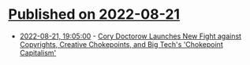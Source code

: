 # [Published on 2022-08-21](index.md)

* [2022-08-21, 19:05:00](https://news.slashdot.org/story/22/08/21/193221/cory-doctorow-launches-new-fight-against-copyrights-creative-chokepoints-and-big-techs-chokepoint-capitalism?utm_source=rss1.0mainlinkanon&utm_medium=feed) - [Cory Doctorow Launches New Fight against Copyrights, Creative Chokepoints, and Big Tech's 'Chokepoint Capitalism'](https://news.slashdot.org/story/22/08/21/193221/cory-doctorow-launches-new-fight-against-copyrights-creative-chokepoints-and-big-techs-chokepoint-capitalism?utm_source=rss1.0mainlinkanon&utm_medium=feed)
